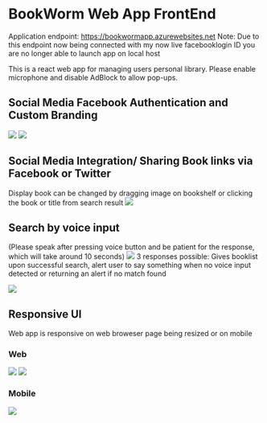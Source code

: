 # BookWorm Web App FrontEnd
Application endpoint: https://bookwormapp.azurewebsites.net
Note: Due to this endpoint now being connected with my now live facebooklogin ID you are no longer able to launch app on local host

This is  a react web app for managing users personal library.
Please enable microphone and disable AdBlock to allow pop-ups.

## Social Media Facebook Authentication and Custom Branding  
<img src = "https://i.imgur.com/yssrDao.jpg"> 
<img src = "https://i.imgur.com/lvI2IeP.jpg" >

## Social Media Integration/ Sharing Book links via Facebook or Twitter
Display book can be changed by dragging image on bookshelf or clicking the book or title from search result 
<img src = "https://i.imgur.com/sfY86BP.jpg"> 

## Search by voice input 
(Please speak after pressing voice button and be patient for the response, which will take around 10 seconds)
 <img src = "https://i.imgur.com/rmEToYv.jpg">
3 responses possible: Gives booklist upon successful search, alert user to say something when no voice input detected or returning
an alert if no match found

<img src = "https://i.imgur.com/mGOESS4.jpg">

## Responsive UI 
Web app is responsive on web broweser page being resized or on mobile
### Web 
<img src = "https://i.imgur.com/bvzbVWq.jpg">
<img src = "https://i.imgur.com/77yZMsD.jpg">

### Mobile
<img src = "https://i.imgur.com/Z1WCGMY.jpg">













